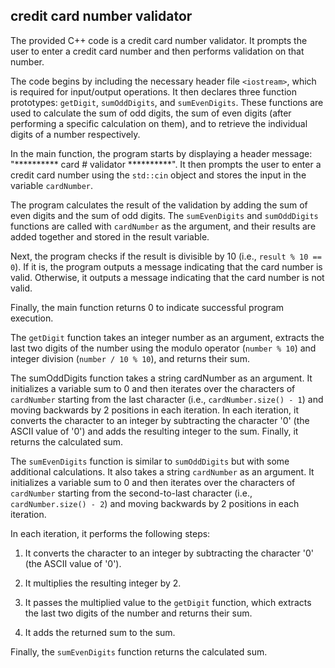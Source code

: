 ## credit card number validator
The provided C++ code is a credit card number validator. It prompts the user to enter a credit card number and then performs validation on that number.

The code begins by including the necessary header file `<iostream>`, which is required for input/output operations. It then declares three function prototypes: `getDigit`, `sumOddDigits`, and `sumEvenDigits`. These functions are used to calculate the sum of odd digits, the sum of even digits (after performing a specific calculation on them), and to retrieve the individual digits of a number respectively.

In the main function, the program starts by displaying a header message: "********** card # validator **********". It then prompts the user to enter a credit card number using the `std::cin` object and stores the input in the variable `cardNumber`.

The program calculates the result of the validation by adding the sum of even digits and the sum of odd digits. The `sumEvenDigits` and `sumOddDigits` functions are called with `cardNumber` as the argument, and their results are added together and stored in the result variable.

Next, the program checks if the result is divisible by 10 (i.e., `result % 10 == 0`). If it is, the program outputs a message indicating that the card number is valid. Otherwise, it outputs a message indicating that the card number is not valid.

Finally, the main function returns 0 to indicate successful program execution.

The `getDigit` function takes an integer number as an argument, extracts the last two digits of the number using the modulo operator (`number % 10`) and integer division (`number / 10 % 10`), and returns their sum.

The sumOddDigits function takes a string cardNumber as an argument. It initializes a variable sum to 0 and then iterates over the characters of `cardNumber` starting from the last character (i.e., `cardNumber.size() - 1`) and moving backwards by 2 positions in each iteration. In each iteration, it converts the character to an integer by subtracting the character '0' (the ASCII value of '0') and adds the resulting integer to the sum. Finally, it returns the calculated sum.

The `sumEvenDigits` function is similar to `sumOddDigits` but with some additional calculations. It also takes a string `cardNumber` as an argument. It initializes a variable sum to 0 and then iterates over the characters of `cardNumber` starting from the second-to-last character (i.e., `cardNumber.size() - 2`) and moving backwards by 2 positions in each iteration.

In each iteration, it performs the following steps:

1) It converts the character to an integer by subtracting the character '0' (the ASCII value of '0').

2) It multiplies the resulting integer by 2.

3) It passes the multiplied value to the `getDigit` function, which extracts the last two digits of the number and returns their sum.

4) It adds the returned sum to the sum.

Finally, the `sumEvenDigits` function returns the calculated sum.
